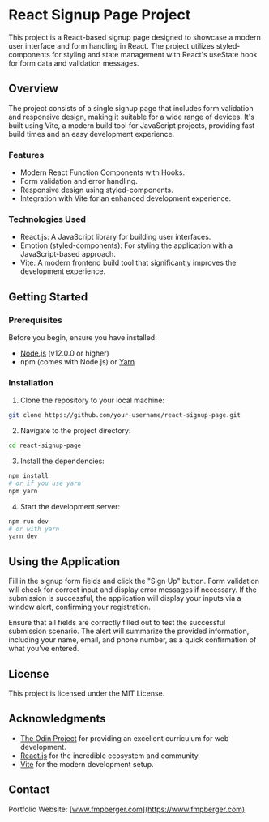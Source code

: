 # React Signup Page Project

This project is a React-based signup page designed to showcase a modern user interface and form handling in React. The project utilizes styled-components for styling and state management with React's useState hook for form data and validation messages.

## Overview

The project consists of a single signup page that includes form validation and responsive design, making it suitable for a wide range of devices. It's built using Vite, a modern build tool for JavaScript projects, providing fast build times and an easy development experience.

### Features

- Modern React Function Components with Hooks.
- Form validation and error handling.
- Responsive design using styled-components.
- Integration with Vite for an enhanced development experience.

### Technologies Used

- React.js: A JavaScript library for building user interfaces.
- Emotion (styled-components): For styling the application with a JavaScript-based approach.
- Vite: A modern frontend build tool that significantly improves the development experience.

## Getting Started

### Prerequisites

Before you begin, ensure you have installed:

- [Node.js](https://nodejs.org/en/) (v12.0.0 or higher)
- npm (comes with Node.js) or [Yarn](https://yarnpkg.com/)

### Installation

1. Clone the repository to your local machine:

```bash
git clone https://github.com/your-username/react-signup-page.git
````

2. Navigate to the project directory:
```bash
cd react-signup-page
```

3. Install the dependencies:
```bash
npm install
# or if you use yarn
npm yarn
```

4. Start the development server:
```bash
npm run dev
# or with yarn
yarn dev
```

## Using the Application

Fill in the signup form fields and click the "Sign Up" button. Form validation will check for correct input and display error messages if necessary. If the submission is successful, the application will display your inputs via a window alert, confirming your registration.

Ensure that all fields are correctly filled out to test the successful submission scenario. The alert will summarize the provided information, including your name, email, and phone number, as a quick confirmation of what you've entered.

## License

This project is licensed under the MIT License.

## Acknowledgments

- [The Odin Project](https://www.theodinproject.com/) for providing an excellent curriculum for web development.
- [React.js](https://reactjs.org/) for the incredible ecosystem and community.
- [Vite](https://vitejs.dev/) for the modern development setup.

## Contact

Portfolio Website: [www.fmpberger.com](https://www.fmpberger.com)